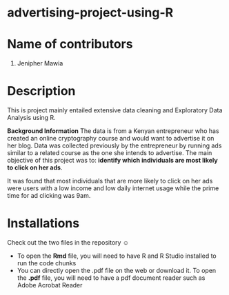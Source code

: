 # advertising-project-using-R

# Name of contributors
1. Jenipher Mawia

# Description
This is project mainly entailed extensive data cleaning and Exploratory Data Analysis using R.

**Background Information**
The data is from a Kenyan entrepreneur who has created an online cryptography course and would want to advertise it on her blog. Data was collected previously by the entrepreneur by running ads similar to a related course as the one she intends to advertise. The main objective of this project was to: **identify which individuals are most likely to click on her ads**.

It was found that most individuals that are more likely to click on her ads were users with a low income and low daily internet usage while the prime time for ad clicking was 9am. 

# Installations
Check out the two files in the repository ☺

- To open the **Rmd** file, you will need to have R and R Studio installed to run the code chunks
- You can directly open the .pdf file on the web or download it. To open the **.pdf** file, you will need to have a pdf document reader such as Adobe Acrobat Reader

